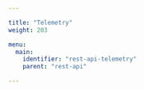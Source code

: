 ```yaml
---

title: "Telemetry"
weight: 203

menu:
  main:
    identifier: "rest-api-telemetry"
    parent: "rest-api"

---
```


